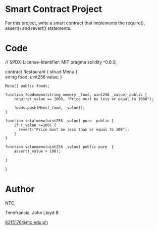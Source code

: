 # Smart Contract Project
For this project, write a smart contract that implements the require(), assert() and revert() statements.

# Code
// SPDX-License-Identifier: MIT
pragma solidity ^0.8.0;

contract Restaurant {
    struct Menu 
    {        
      string food;
      uint256 value;
    }

    Menu[] public foods;

    function foodsmenu(string memory _food, uint256 _value) public {
        require(_value >= 1000, "Price must be less or equal to 1000");

        foods.push(Menu(_food, _value));
    }

    function totalmenu(uint256 _value) pure  public {
        if (_value <=100) {
          revert("Price must be less than or equal to 100");
        }
    }

    function valuemenu(uint256 _value) public pure  {
        assert(_value > 100);

    }
}


        


# Author
NTC

Tenefrancia, John Lloyd B.

8215176@ntc.edu.ph
